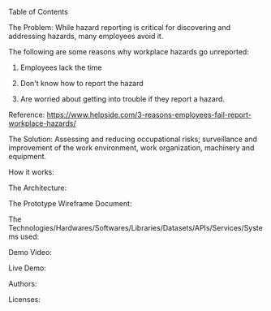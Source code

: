 Table of Contents

The Problem:
While hazard reporting is critical for discovering and addressing hazards, many employees avoid it.
 
The following are some reasons why workplace hazards go unreported:

1. Employees lack the time

2. Don't know how to report the hazard

3. Are worried about getting into trouble if they report a hazard.

Reference:
https://www.helpside.com/3-reasons-employees-fail-report-workplace-hazards/

The Solution:
Assessing and reducing occupational risks; surveillance and improvement of the work environment, work organization, machinery and equipment.

How it works:


The Architecture:


The Prototype Wireframe Document:


The Technologies/Hardwares/Softwares/Libraries/Datasets/APIs/Services/Systems used:

Demo Video:

Live Demo:

Authors:

Licenses:
